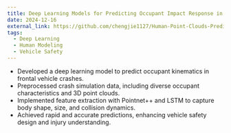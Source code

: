 ```yaml
---
title: Deep Learning Models for Predicting Occupant Impact Response in Frontal Crashes
date: 2024-12-16
external_link: https://github.com/chengjie1127/Human-Point-Clouds-Prediction
tags:
  - Deep Learning
  - Human Modeling
  - Vehicle Safety
---
```


- Developed a deep learning model to predict occupant kinematics in frontal vehicle crashes.
- Preprocessed crash simulation data, including diverse occupant characteristics and 3D point clouds.
- Implemented feature extraction with Pointnet++ and LSTM to capture body shape, size, and collision dynamics.
- Achieved rapid and accurate predictions, enhancing vehicle safety design and injury understanding.

<!--more-->
